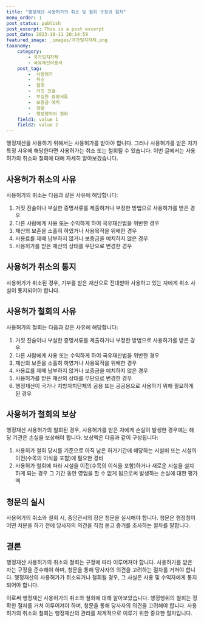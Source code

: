 ```yaml
---
title: "행정재산 사용허가의 취소 및 철회 규정과 절차"
menu_order: 1
post_status: publish
post_excerpt: This is a post excerpt
post_date: 2023-10-11 20:14:59
featured_image: _images/국가및지자체.png
taxonomy:
    category:
        - 국가및지자체
        - 국유재산이용자
    post_tag:
        -  사용허가
        -  취소
        -  철회
        -  거짓 진술
        -  부실한 증명서류
        -  보증금 예치
        -  청문
        -  행정행위의 철회
    field1: value 1
    field2: value 2
---
```



행정재산을 사용하기 위해서는 사용허가를 받아야 합니다. 그러나 사용허가를 받은 자가 특정 사유에 해당한다면 사용허가는 취소 또는 철회될 수 있습니다. 이번 글에서는 사용허가의 취소와 철회에 대해 자세히 알아보겠습니다.

## 사용허가 취소의 사유
사용허가의 취소는 다음과 같은 사유에 해당합니다:

1. 거짓 진술이나 부실한 증명서류를 제출하거나 부정한 방법으로 사용허가를 받은 경우
2. 다른 사람에게 사용 또는 수익하게 하여 국유재산법을 위반한 경우
3. 재산의 보존을 소홀히 하였거나 사용목적을 위배한 경우
4. 사용료를 제때 납부하지 않거나 보증금을 예치하지 않은 경우
5. 사용허가를 받은 재산의 상태를 무단으로 변경한 경우

## 사용허가 취소의 통지
사용허가가 취소된 경우, 기부를 받은 재산으로 전대받아 사용하고 있는 자에게 취소 사실이 통지되어야 합니다.

## 사용허가 철회의 사유
사용허가의 철회는 다음과 같은 사유에 해당합니다:

1. 거짓 진술이나 부실한 증명서류를 제출하거나 부정한 방법으로 사용허가를 받은 경우
2. 다른 사람에게 사용 또는 수익하게 하여 국유재산법을 위반한 경우
3. 재산의 보존을 소홀히 하였거나 사용목적을 위배한 경우
4. 사용료를 제때 납부하지 않거나 보증금을 예치하지 않은 경우
5. 사용허가를 받은 재산의 상태를 무단으로 변경한 경우
6. 행정재산이 국가나 지방자치단체의 공용 또는 공공용으로 사용하기 위해 필요하게 된 경우

## 사용허가 철회의 보상
행정재산 사용허가의 철회된 경우, 사용허가를 받은 자에게 손실이 발생한 경우에는 해당 기관은 손실을 보상해야 합니다. 보상액은 다음과 같이 구성됩니다:

1. 사용허가 철회 당시를 기준으로 아직 남은 허가기간에 해당하는 시설비 또는 시설의 이전(수목의 이식을 포함)에 필요한 경비
2. 사용허가 철회에 따라 시설을 이전(수목의 이식을 포함)하거나 새로운 시설을 설치하게 되는 경우 그 기간 동안 영업을 할 수 없게 됨으로써 발생하는 손실에 대한 평가액

## 청문의 실시
사용허가의 취소와 철회 시, 중앙관서의 장은 청문을 실시해야 합니다. 청문은 행정청이 어떤 처분을 하기 전에 당사자의 의견을 직접 듣고 증거를 조사하는 절차를 말합니다.

## 결론
행정재산 사용허가의 취소와 철회는 규정에 따라 이루어져야 합니다. 사용허가를 받은 자는 규정을 준수해야 하며, 청문을 통해 당사자의 의견을 고려하는 절차를 거쳐야 합니다. 행정재산의 사용허가가 취소되거나 철회될 경우, 그 사실은 사용 및 수익자에게 통지되어야 합니다.

이로써 행정재산 사용허가의 취소와 철회에 대해 알아보았습니다. 행정행위의 철회는 정확한 절차를 거쳐 이루어져야 하며, 청문을 통해 당사자의 의견을 고려해야 합니다. 사용허가의 취소와 철회는 행정재산의 관리를 체계적으로 이루기 위한 중요한 절차입니다.
